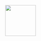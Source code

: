 
<div id="header" align="center">
  <img src="https://media.giphy.com/media/SUcApSWjPwQMARvcM8/giphy.gif" width="100"/>
 </div>
 
 
 <div id="badges">
  <a href="https://www.linkedin.com/in/brianne-bourassa/"
    <img src="https://img.shields.io/badge/LinkedIn-blue?logo=linkedin&logoColor=white&style=for-the-badge"/>
  </a>
 </div>
 
 
 
